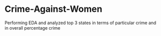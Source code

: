 # Crime-Against-Women
Performing EDA and analyzed top 3 states in terms of particular crime and in overall  percentage crime
